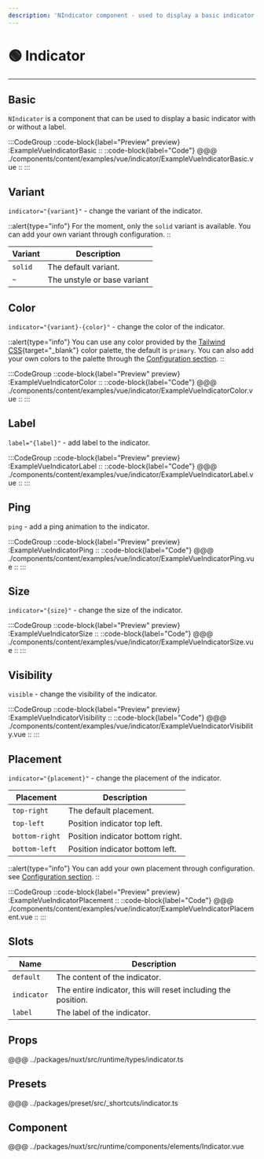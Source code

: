```yaml
---
description: 'NIndicator component - used to display a basic indicator with or without a label.'
---
```


# 🟢 Indicator

---

## Basic

`NIndicator` is a component that can be used to display a basic indicator with or without a label.

:::CodeGroup
::code-block{label="Preview" preview}
  :ExampleVueIndicatorBasic
::
::code-block{label="Code"}
@@@ ./components/content/examples/vue/indicator/ExampleVueIndicatorBasic.vue
::
:::

## Variant

`indicator="{variant}"` - change the variant of the indicator.

::alert{type="info"}
For the moment, only the `solid` variant is available. You can add your own variant through configuration.
::

| Variant | Description                 |
| ------- | --------------------------- |
| `solid` | The default variant.        |
| `~`     | The unstyle or base variant |

## Color

`indicator="{variant}-{color}"` - change the color of the indicator.

::alert{type="info"}
You can use any color provided by the [Tailwind CSS](https://tailwindcss.com/docs/customizing-colors){target="_blank"} color palette, the default is `primary`. You can also add your own colors to the palette through the [Configuration section](/getting-started/configuration).
::

:::CodeGroup
::code-block{label="Preview" preview}
  :ExampleVueIndicatorColor
::
::code-block{label="Code"}
@@@ ./components/content/examples/vue/indicator/ExampleVueIndicatorColor.vue
::
:::

## Label

`label="{label}"` - add label to the indicator.

:::CodeGroup
::code-block{label="Preview" preview}
  :ExampleVueIndicatorLabel
::
::code-block{label="Code"}
@@@ ./components/content/examples/vue/indicator/ExampleVueIndicatorLabel.vue
::
:::

## Ping

`ping` - add a ping animation to the indicator.

:::CodeGroup
::code-block{label="Preview" preview}
  :ExampleVueIndicatorPing
::
::code-block{label="Code"}
@@@ ./components/content/examples/vue/indicator/ExampleVueIndicatorPing.vue
::
:::

## Size

`indicator="{size}"` - change the size of the indicator.

:::CodeGroup
::code-block{label="Preview" preview}
  :ExampleVueIndicatorSize
::
::code-block{label="Code"}
@@@ ./components/content/examples/vue/indicator/ExampleVueIndicatorSize.vue
::
:::

## Visibility

`visible` - change the visibility of the indicator.

:::CodeGroup
::code-block{label="Preview" preview}
  :ExampleVueIndicatorVisibility
::
::code-block{label="Code"}
@@@ ./components/content/examples/vue/indicator/ExampleVueIndicatorVisibility.vue
::
:::

## Placement

`indicator="{placement}"` - change the placement of the indicator.

| Placement      | Description                      |
| -------------- | -------------------------------- |
| `top-right`    | The default placement.           |
| `top-left`     | Position indicator top left.     |
| `bottom-right` | Position indicator bottom right. |
| `bottom-left`  | Position indicator bottom left.  |

::alert{type="info"}
You can add your own placement through configuration. see [Configuration section](/getting-started/configuration).
::

:::CodeGroup
::code-block{label="Preview" preview}
  :ExampleVueIndicatorPlacement
::
::code-block{label="Code"}
@@@ ./components/content/examples/vue/indicator/ExampleVueIndicatorPlacement.vue
::
:::

## Slots

| Name        | Description                                                   |
| ----------- | ------------------------------------------------------------- |
| `default`   | The content of the indicator.                                 |
| `indicator` | The entire indicator, this will reset including the position. |
| `label`     | The label of the indicator.                                   |

## Props
@@@ ../packages/nuxt/src/runtime/types/indicator.ts

## Presets
@@@ ../packages/preset/src/_shortcuts/indicator.ts

## Component
@@@ ../packages/nuxt/src/runtime/components/elements/Indicator.vue

